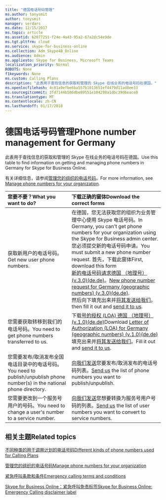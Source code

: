```yaml
---
title: "德国电话号码管理"
ms.author: tonysmit
author: tonysmit
manager: serdars
ms.date: 12/15/2017
ms.topic: article
ms.assetid: 62077251-f24e-4a43-95a2-67a2dc54e9de
ms.tgt.pltfrm: cloud
ms.service: skype-for-business-online
ms.collection: Adm_Skype4B_Online
ms.audience: Admin
ms.appliesto: Skype for Business, Microsoft Teams
localization_priority: Normal
ROBOTS: None
f1keywords: None
ms.custom: Calling Plans
description: "此表用于查找信息的获取和管理的 Skype 在线业务的电话号码在德国。"
ms.openlocfilehash: 4c81a9efbe6ba557b1013651ef4479d11ad8ee33
ms.sourcegitcommit: 3fd7144b506dbe89551e104298a1dbc39d6eace0
ms.translationtype: MT
ms.contentlocale: zh-CN
ms.lasthandoff: 01/17/2018
---
```

# <a name="phone-number-management-for-germany"></a><span data-ttu-id="9e739-103">德国电话号码管理</span><span class="sxs-lookup"><span data-stu-id="9e739-103">Phone number management for Germany</span></span>

<span data-ttu-id="9e739-104">此表用于查找信息的获取和管理的 Skype 在线业务的电话号码在德国。</span><span class="sxs-lookup"><span data-stu-id="9e739-104">Use this table to find information on getting and managing phone numbers in Germany for Skype for Business Online.</span></span> 
  
<span data-ttu-id="9e739-105">有关详细信息，请参阅[管理您的组织的电话号码](manage-phone-numbers-for-your-organization.md)。</span><span class="sxs-lookup"><span data-stu-id="9e739-105">For more information, see [Manage phone numbers for your organization](manage-phone-numbers-for-your-organization.md).</span></span>
  
|<span data-ttu-id="9e739-106">**您要不要？**</span><span class="sxs-lookup"><span data-stu-id="9e739-106">**What you want to do?**</span></span>|<span data-ttu-id="9e739-107">**下载正确的窗体**</span><span class="sxs-lookup"><span data-stu-id="9e739-107">**Download the correct forms**</span></span>|
|:-----|:-----|
|<span data-ttu-id="9e739-108">获取新用户的电话号码。</span><span class="sxs-lookup"><span data-stu-id="9e739-108">Get new user phone numbers.</span></span>  <br/> | <span data-ttu-id="9e739-109">在德国，您无法获取您的组织为业务管理中心使用 Skype 电话号码。</span><span class="sxs-lookup"><span data-stu-id="9e739-109">In Germany, you can't get phone numbers for your organization using the Skype for Business admin center.</span></span> <span data-ttu-id="9e739-110">您必须提交新的电话号码申请。</span><span class="sxs-lookup"><span data-stu-id="9e739-110">You must submit a new phone number request.</span></span> <span data-ttu-id="9e739-111">首先，下载此窗体</span><span class="sxs-lookup"><span data-stu-id="9e739-111">First, download this form</span></span> <br/> <span data-ttu-id="9e739-112">[新的电话号码请求德国 （地理号） (v.3.0)(de.de)](../../downloads/new-number-request-forms/new-phone-number-request-for-germany-(geographic-numbers)-(v.3.0)-(de.de).pdf)。</span><span class="sxs-lookup"><span data-stu-id="9e739-112">[New phone number request for Germany (geographic numbers) (v.3.0)(de.de)](../../downloads/new-number-request-forms/new-phone-number-request-for-germany-(geographic-numbers)-(v.3.0)-(de.de).pdf).</span></span> <br/>  <span data-ttu-id="9e739-113">然后向下填充出来并[将其发送给我们](mailto:ptneu@microsoft.com)。</span><span class="sxs-lookup"><span data-stu-id="9e739-113">then fill it out and [send it to us](mailto:ptneu@microsoft.com).</span></span>  <br/> |
|<span data-ttu-id="9e739-114">您需要获取转移到我们的电话号码。</span><span class="sxs-lookup"><span data-stu-id="9e739-114">You need to get phone numbers transferred to us.</span></span>  <br/> | <span data-ttu-id="9e739-115">下载[号的授权 (LOA) 德国 （地理号） (v.1.0)(de.de)](../../downloads/LOA-forms/letter-of-authorization-(loa)-for-germany-(geographic-numbers)-(v.1.0)-(de.de).pdf)</span><span class="sxs-lookup"><span data-stu-id="9e739-115">Download [Letter of Authorization (LOA) for Germany (geographic numbers) (v.1.0)(de.de)](../../downloads/LOA-forms/letter-of-authorization-(loa)-for-germany-(geographic-numbers)-(v.1.0)-(de.de).pdf)</span></span> <br/>  <span data-ttu-id="9e739-116">填充出来并[将其发送给我们](mailto:ptneu@microsoft.com)。</span><span class="sxs-lookup"><span data-stu-id="9e739-116">Fill it out and [send it to us](mailto:ptneu@microsoft.com).</span></span>  <br/> |
|<span data-ttu-id="9e739-117">您需要发布/取消发布全国电话目录中的电话号码。</span><span class="sxs-lookup"><span data-stu-id="9e739-117">You need to publish/unpublish phone number(s) in the national phone directory.</span></span>  <br/> |<span data-ttu-id="9e739-118">[向我们发送](mailto:ptneu@microsoft.com)您要发布/取消发布的电话号码列表。</span><span class="sxs-lookup"><span data-stu-id="9e739-118">[Send us](mailto:ptneu@microsoft.com) the list of phone numbers you want to publish/unpublish.</span></span> <br/> |
|<span data-ttu-id="9e739-119">您需要更改到一个服务号用户的号码。</span><span class="sxs-lookup"><span data-stu-id="9e739-119">You need to change a user's number to a service number.</span></span>  <br/> |<span data-ttu-id="9e739-120">[向我们发送](mailto:ptneu@microsoft.com )您想要转换为服务号用户号码的列表。</span><span class="sxs-lookup"><span data-stu-id="9e739-120">[Send us](mailto:ptneu@microsoft.com ) the list of user numbers you want to convert to service numbers.</span></span> <br/> |
   
## <a name="related-topics"></a><span data-ttu-id="9e739-121">相关主题</span><span class="sxs-lookup"><span data-stu-id="9e739-121">Related topics</span></span>
[<span data-ttu-id="9e739-122">不同种类的用于调用计划的电话号码</span><span class="sxs-lookup"><span data-stu-id="9e739-122">Different kinds of phone numbers used for Calling Plans</span></span>](../different-kinds-of-phone-numbers-used-for-calling-plans.md)

[<span data-ttu-id="9e739-123">管理您的组织的电话号码</span><span class="sxs-lookup"><span data-stu-id="9e739-123">Manage phone numbers for your organization</span></span>](manage-phone-numbers-for-your-organization.md)

[<span data-ttu-id="9e739-124">紧急呼叫条款和条件</span><span class="sxs-lookup"><span data-stu-id="9e739-124">Emergency calling terms and conditions</span></span>](../emergency-calling-terms-and-conditions.md)

[<span data-ttu-id="9e739-125">Skype for Business Online：紧急呼叫免责标签</span><span class="sxs-lookup"><span data-stu-id="9e739-125">Skype for Business Online: Emergency Calling disclaimer label</span></span>](https://go.microsoft.com/fwlink/?LinkID=692099)

